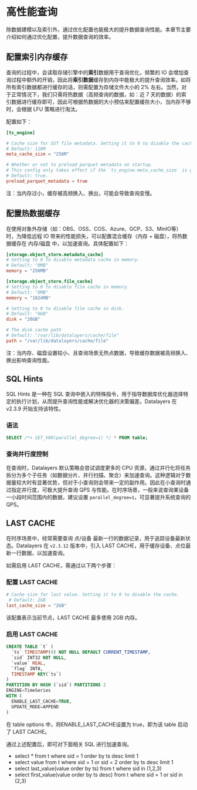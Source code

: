 # 高性能查询

除数据建模以及索引外，通过优化配置也能极大的提升数据查询性能。本章节主要介绍如何通过优化配置，提升数据查询的效率。

## 配置索引内存缓存

查询的过程中，会读取存储引擎中的**索引**数据用于查询优化，频繁的 IO 会增加查询过程中额外的开销，因此将**索引数据**缓存到内存中能极大的提升查询效率。如将所有索引数据都进行缓存的话，则需配置为存储文件大小的 2% 左右。当然，对于正常情况下，我们只需将热数据（高频查询的数据，如：近 7 天的数据）的索引数据进行缓存即可，因此可根据热数据的大小预估来配置缓存大小，当内存不够时，会根据 LFU 策略进行淘汰。

配置如下：

```toml
[ts_engine]

# Cache size for SST file metadata. Setting it to 0 to disable the cache.
# Default: 128M
meta_cache_size = "256M"

# Whether or not to preload parquet metadata on startup.
# This config only takes effect if the `ts_engine.meta_cache_size` is greater than 0.
# Default: true.
preload_parquet_metadata = true
```

注：当内存过小，缓存被高频换入、换出，可能会导致查询变慢。

## 配置热数据缓存

在使用对象外存储（如：OBS、OSS、COS、Azure、GCP、S3、MinIO等）时，为降低远程 IO 带来的性能损失，可以配置混合缓存（内存 + 磁盘），将热数据缓存在 内存/磁盘 中，以加速查询。具体配置如下：

```toml
[storage.object_store.metadata_cache]
# Setting to 0 to disable metadata cache in memory.
# Default: "0MB"
memory = "256MB"

[storage.object_store.file_cache]
# Setting to 0 to disable file cache in memory.
# Default: "0MB"
memory = "1024MB"

# Setting to 0 to disable file cache in disk.
# Default: "0GB"
disk = "20GB"

# The disk cache path
# Default: "/var/lib/datalayers/cache/file"
path = "/var/lib/datalayers/cache/file"
```

注：当内存、磁盘设置较小、且查询场景无热点数据，导致缓存数据被高频换入、换出影响查询性能。

## SQL Hints

SQL Hints 是一种在 SQL 查询中嵌入的特殊指令，用于指导数据库优化器选择特定的执行计划，从而提升查询性能或解决优化器的决策偏差。Datalayers 在 v2.3.9 开始支持该特性。

### 语法

```sql
SELECT /*+ SET_VAR(parallel_degree=1) */ * FROM table;
```

### 查询并行度控制

在查询时，Datalayers 默认策略会尝试调度更多的 CPU 资源，通过并行化将任务拆分为多个子任务（如数据分片、并行扫描、聚合）来加速查询。这种逻辑对于数据量较大时有显著优势，但对于小查询则会带来一定的副作用。因此在小查询时通过指定并行度，可极大提升查询 QPS 与性能。在时序场景，一般来说查询某设备一小段时间范围内的数据，建议设置 `parallel_degree=1`，可显著提升系统查询的 QPS。

## LAST CACHE
在时序场景中，经常需要查询 点/设备 最新一行的数据记录，用于追踪设备最新状态。Datalayers 在 `v2.3.12` 版本中，引入 LAST CACHE，用于缓存设备、点位最新一行数据，以加速查询。

如需启用 LAST CACHE，需通过以下两个步骤：

### 配置 LAST CACHE

```toml
# Cache size for last value. Setting it to 0 to disable the cache.
 # Default: 2GB
last_cache_size = "2GB"
```
该配置表示当前节点，LAST CACHE 最多使用 2GB 内存。

### 启用 LAST CACHE 

```sql
CREATE TABLE `t` (
  `ts` TIMESTAMP(9) NOT NULL DEFAULT CURRENT_TIMESTAMP,
  `sid` INT32 NOT NULL,
  `value` REAL,
  `flag` INT8,
  TIMESTAMP KEY(`ts`)
)
PARTITION BY HASH (`sid`) PARTITIONS 2
ENGINE=TimeSeries
WITH (
  ENABLE_LAST_CACHE=TRUE,
  UPDATE_MODE=APPEND
)
```
在 table options 中，将ENABLE_LAST_CACHE设置为 true，即为该 table 启动了 LAST CACHE。

通过上述配置后，即可对下面相关 SQL 进行加速查询。

- select * from t where sid = 1 order by ts desc limit 1
- select value from t where sid = 1 or sid = 2 order by ts desc limit 1
- select last_value(value order by ts) from t where sid in (1,2,3)
- select first_value(value order by ts desc) from t where sid = 1 or sid in (2,3)
